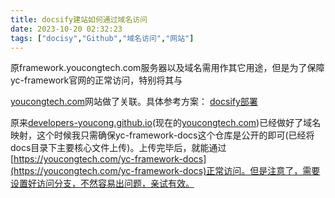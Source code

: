```yaml
---
title: docsify建站如何通过域名访问
date: 2023-10-20 02:32:23
tags: ["docisy","Github","域名访问","网站"]
---
```


原framework.youcongtech.com服务器以及域名需用作其它用途，但是为了保障yc-framework官网的正常访问，特别将其与
<!--more-->
[youcongtech.com](https://youcongtech.com)网站做了关联。具体参考方案：
[docsify部署](https://docsify.js.org/#/zh-cn/deploy)

原来[developers-youcong.github.io](https://developers-youcong.github.io)(现在的[youcongtech.com](https://youcongtech.com))已经做好了域名映射，这个时候我只需确保yc-framework-docs这个仓库是公开的即可(已经将docs目录下主要核心文件上传)。上传完毕后，就能通过
[https://youcongtech.com/yc-framework-docs](https://youcongtech.com/yc-framework-docs)正常访问。但是注意了，需要设置好访问分支，不然容易出问题，亲试有效。